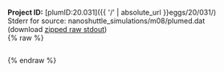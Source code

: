 **Project ID:** [plumID:20.031]({{ '/' | absolute_url }}eggs/20/031/)  
Stderr for source:  nanoshuttle_simulations/m08/plumed.dat   
(download [zipped raw stdout](plumed.dat.plumed.stdout.txt.zip))  
{% raw %}
<pre>
</pre>
{% endraw %}
